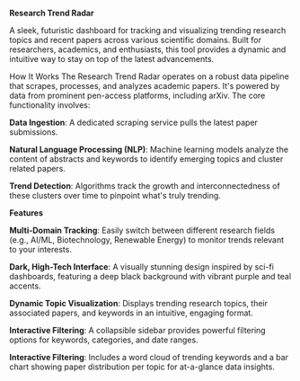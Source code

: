 **Research Trend Radar**

A sleek, futuristic dashboard for tracking and visualizing trending research topics and recent papers across various scientific domains. Built for researchers, academics, and enthusiasts, this tool provides a dynamic and intuitive way to stay on top of the latest advancements.

How It Works
The Research Trend Radar operates on a robust data pipeline that scrapes, processes, and analyzes academic papers. It's powered by data from prominent pen-access platforms, including arXiv. The core functionality involves:

**Data Ingestion**: A dedicated scraping service pulls the latest paper submissions.

**Natural Language Processing (NLP)**: Machine learning models analyze the content of abstracts and keywords to identify emerging topics and cluster related papers.

**Trend Detection**: Algorithms track the growth and interconnectedness of these clusters over time to pinpoint what's truly trending.

**Features**

**Multi-Domain Tracking**: Easily switch between different research fields (e.g., AI/ML, Biotechnology, Renewable Energy) to monitor trends relevant to your interests.

**Dark, High-Tech Interface**: A visually stunning design inspired by sci-fi dashboards, featuring a deep black background with vibrant purple and teal accents.

**Dynamic Topic Visualization**: Displays trending research topics, their associated papers, and keywords in an intuitive, engaging format.

**Interactive Filtering**: A collapsible sidebar provides powerful filtering options for keywords, categories, and date ranges.

**Interactive Filtering**: Includes a word cloud of trending keywords and a bar chart showing paper distribution per topic for at-a-glance data insights.

